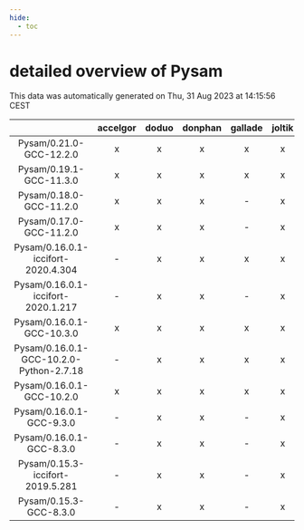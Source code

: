 ```yaml
---
hide:
  - toc
---
```


detailed overview of Pysam
==========================


This data was automatically generated on Thu, 31 Aug 2023 at 14:15:56 CEST  

| |accelgor|doduo|donphan|gallade|joltik|skitty|swalot|victini|
| :---: | :---: | :---: | :---: | :---: | :---: | :---: | :---: | :---: |
|Pysam/0.21.0-GCC-12.2.0|x|x|x|x|x|x|x|x|
|Pysam/0.19.1-GCC-11.3.0|x|x|x|x|x|x|x|x|
|Pysam/0.18.0-GCC-11.2.0|x|x|x|-|x|x|x|x|
|Pysam/0.17.0-GCC-11.2.0|x|x|x|-|x|x|x|x|
|Pysam/0.16.0.1-iccifort-2020.4.304|-|x|x|x|x|x|x|x|
|Pysam/0.16.0.1-iccifort-2020.1.217|-|x|x|-|x|x|x|x|
|Pysam/0.16.0.1-GCC-10.3.0|x|x|x|x|x|x|x|x|
|Pysam/0.16.0.1-GCC-10.2.0-Python-2.7.18|-|x|x|x|x|x|x|x|
|Pysam/0.16.0.1-GCC-10.2.0|x|x|x|x|x|x|x|x|
|Pysam/0.16.0.1-GCC-9.3.0|-|x|x|-|x|x|x|x|
|Pysam/0.16.0.1-GCC-8.3.0|-|x|x|-|x|x|x|x|
|Pysam/0.15.3-iccifort-2019.5.281|-|x|x|-|x|x|x|x|
|Pysam/0.15.3-GCC-8.3.0|-|x|x|-|x|x|x|x|
